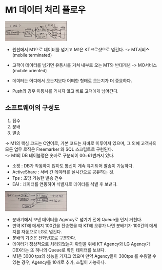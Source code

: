 M1 데이터 처리 플로우
==================
<img src="./img/1-img1.png" width="40%" height="30%" ></img> </br>
- 원천에서 M1으로 데이터를 넘기고 M1은 KT크로샷으로 넘긴다. -> MT서비스 (mobile terminated) </br>
- 고객이 데이터를 넘기면 유통사를 거쳐 내부로 오는 MT와 반대개념 -> MO서비스 (mobile oriented) </br>

- 데이터는 어디에서 오는지보다 어떠한 형태로 오는지가 더 중요하다.
- Push의 경우 이통사를 거치지 않고 바로 고객에게 넘어간다.

소프트웨어의 구성도
---------------
1. 접수 
2. 분배
3. 발송

-> M1의 핵심 코드는 C언어로, 기본 코드는 자바로 이루어져 있으며, 그 외에 고객사의 모든 업무 로직은 Freemarker 와 SQL 스크립트로 구현된다. </br>
-> M1의 DB 테이블명은 숫자로 구분되어 00~61번까지 있다.

- 소켓 : DB가 작동하지 않아도 통신이 계속 유지되어 발송이 가능하다.
- ActiveShare : 서버 간 데이터를 실시간으로 공유하는 것.
- Tps : 초당 가능한 발송 건수 
- EAI : 데이터를 연동하여 식별자로 데이터를 식별 후 보낸다.


<img src="./img/1-img2.png" width="40%" height="30%" ></img> </br>
- 분배기에서 보낸 데이터를 Agency로 넘기기 전에 Queue를 먼저 거친다. </br>
- 만약 KT에 메세지 100건을 전송했을 때 KT에 오류가 나면 분배기가 100건의 메세지를 자동으로 LG로 넘긴다.</br>
- 분배의 기준은 전화번호로 구분한다.</br>
- 데이터가 정상적으로 처리되었는지 확인을 위해 KT Agency와 LG Agency가 DBX라는 또 하나의 Queue로 확인 데이터를 보낸다.</br>
- M1은 3000 tps의 성능을 가지고 있으며 만약 Agency들이 300tps 를 수용할 수 있는 경우, Agency를 10개로 추가, 조립이 가능하다. 